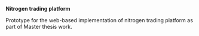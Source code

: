 **Nitrogen trading platform**

Prototype for the web-based implementation of nitrogen trading platform as part of Master thesis work.
